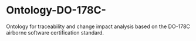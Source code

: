 # Ontology-DO-178C-
Ontology for traceability and change impact analysis based on the DO-178C airborne software certification standard.
